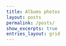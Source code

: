 ```yaml
---
title: Albums photos
layout: posts
permalink: /posts/
show_excerpts: true
entries_layout: grid
---
```

